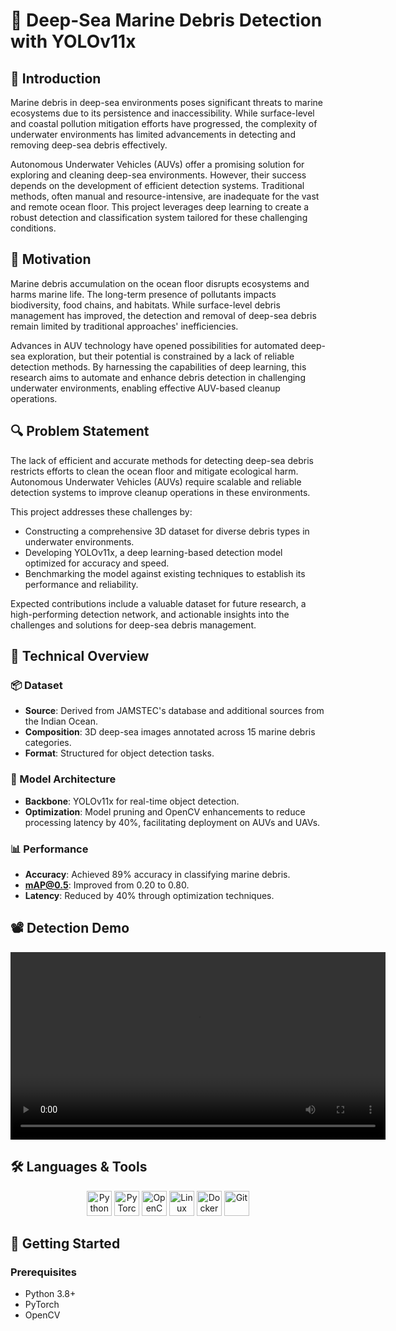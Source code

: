 # 🌊 Deep-Sea Marine Debris Detection with YOLOv11x

## 📘 Introduction

Marine debris in deep-sea environments poses significant threats to marine ecosystems due to its persistence and inaccessibility. While surface-level and coastal pollution mitigation efforts have progressed, the complexity of underwater environments has limited advancements in detecting and removing deep-sea debris effectively.

Autonomous Underwater Vehicles (AUVs) offer a promising solution for exploring and cleaning deep-sea environments. However, their success depends on the development of efficient detection systems. Traditional methods, often manual and resource-intensive, are inadequate for the vast and remote ocean floor. This project leverages deep learning to create a robust detection and classification system tailored for these challenging conditions.

## 🎯 Motivation

Marine debris accumulation on the ocean floor disrupts ecosystems and harms marine life. The long-term presence of pollutants impacts biodiversity, food chains, and habitats. While surface-level debris management has improved, the detection and removal of deep-sea debris remain limited by traditional approaches' inefficiencies.

Advances in AUV technology have opened possibilities for automated deep-sea exploration, but their potential is constrained by a lack of reliable detection methods. By harnessing the capabilities of deep learning, this research aims to automate and enhance debris detection in challenging underwater environments, enabling effective AUV-based cleanup operations.

## 🔍 Problem Statement

The lack of efficient and accurate methods for detecting deep-sea debris restricts efforts to clean the ocean floor and mitigate ecological harm. Autonomous Underwater Vehicles (AUVs) require scalable and reliable detection systems to improve cleanup operations in these environments.

This project addresses these challenges by:

- Constructing a comprehensive 3D dataset for diverse debris types in underwater environments.
- Developing YOLOv11x, a deep learning-based detection model optimized for accuracy and speed.
- Benchmarking the model against existing techniques to establish its performance and reliability.

Expected contributions include a valuable dataset for future research, a high-performing detection network, and actionable insights into the challenges and solutions for deep-sea debris management.

## 🧠 Technical Overview

### 📦 Dataset

- **Source**: Derived from JAMSTEC's database and additional sources from the Indian Ocean.
- **Composition**: 3D deep-sea images annotated across 15 marine debris categories.
- **Format**: Structured for object detection tasks.

### 🧰 Model Architecture

- **Backbone**: YOLOv11x for real-time object detection.
- **Optimization**: Model pruning and OpenCV enhancements to reduce processing latency by 40%, facilitating deployment on AUVs and UAVs.

### 📊 Performance

- **Accuracy**: Achieved 89% accuracy in classifying marine debris.
- **mAP@0.5**: Improved from 0.20 to 0.80.
- **Latency**: Reduced by 40% through optimization techniques.

## 📽️ Detection Demo

<div align="center"> <video width="600" controls> <source src="6K1576C2HDF1057.mp4" type="video/mp4"> Your browser does not support the video tag. </video> </div>


## 🛠️ Languages & Tools

<p align="center">
  <img src="https://cdn.jsdelivr.net/gh/devicons/devicon/icons/python/python-original.svg" alt="Python" width="40" height="40"/>
  <img src="https://cdn.jsdelivr.net/gh/devicons/devicon/icons/pytorch/pytorch-original.svg" alt="PyTorch" width="40" height="40"/>
  <img src="https://cdn.jsdelivr.net/gh/devicons/devicon/icons/opencv/opencv-original.svg" alt="OpenCV" width="40" height="40"/>
  <img src="https://cdn.jsdelivr.net/gh/devicons/devicon/icons/linux/linux-original.svg" alt="Linux" width="40" height="40"/>
  <img src="https://cdn.jsdelivr.net/gh/devicons/devicon/icons/docker/docker-original.svg" alt="Docker" width="40" height="40"/>
  <img src="https://cdn.jsdelivr.net/gh/devicons/devicon/icons/git/git-original.svg" alt="Git" width="40" height="40"/>
</p>

## 🚀 Getting Started

### Prerequisites

- Python 3.8+
- PyTorch
- OpenCV

